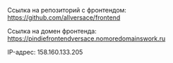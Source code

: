 Ссылка на репозиторий с фронтендом: https://github.com/allversace/frontend

Ссылка на домен фронтенда: https://pindiefrontendversace.nomoredomainswork.ru

IP-адрес: 158.160.133.205
